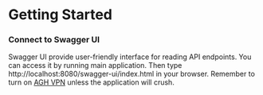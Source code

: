 # Getting Started
### Connect to Swagger UI
Swagger UI provide user-friendly interface for reading API endpoints.
You can access it by running main application. Then type http://localhost:8080/swagger-ui/index.html in your browser.
Remember to turn on [AGH VPN](https://panel.agh.edu.pl/) unless the application will crush.